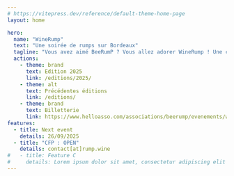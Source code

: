 ```yaml
---
# https://vitepress.dev/reference/default-theme-home-page
layout: home

hero:
  name: "WineRump"
  text: "Une soirée de rumps sur Bordeaux"
  tagline: "Vous avez aimé BeeRumP ? Vous allez adorer WineRump ! Une conférence cyber technique avec du vin 🍷 et du jus de raisin 🍇 dans une guinguette à Bordeaux.Simple, efficace, technique et convivial 🍷"
  actions:
    - theme: brand
      text: Edition 2025
      link: /editions/2025/
    - theme: alt
      text: Précédentes éditions
      link: /editions/
    - theme: brand
      text: Billetterie
      link: https://www.helloasso.com/associations/beerump/evenements/winerump-2025
features:
  - title: Next event
    details: 26/09/2025
  - title: "CFP : OPEN"
    details: contact[at]rump.wine
#   - title: Feature C
#     details: Lorem ipsum dolor sit amet, consectetur adipiscing elit
---
```

